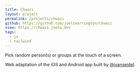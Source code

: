 ```yaml
---
title: Chwazi
layout: project
permalink: /projects/chwazi
github: https://github.com/joelzwarrington/chwazi
view: https://chwazi.joelw.dev
tags:
  - js
  - tailwind
---
```


Pick random person(s) or groups at the touch of a screen.

Web adaptation of the iOS and Android app built by [@ivanseidel](https://github.com/ivanseidel).
